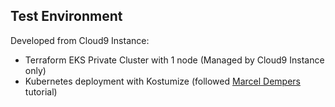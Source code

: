 ## Test Environment

Developed from Cloud9 Instance:

- Terraform EKS Private Cluster with 1 node (Managed by Cloud9 Instance only)
- Kubernetes deployment with Kostumize (followed [Marcel Dempers](https://github.com/marcel-dempers/docker-development-youtube-series/tree/master/kubernetes/kustomize) tutorial)

